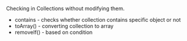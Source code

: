 Checking in Collections without modifying them.

- contains - checks whether collection contains specific object or not
- toArray() - converting collection to array
- removeIf() - based on condition